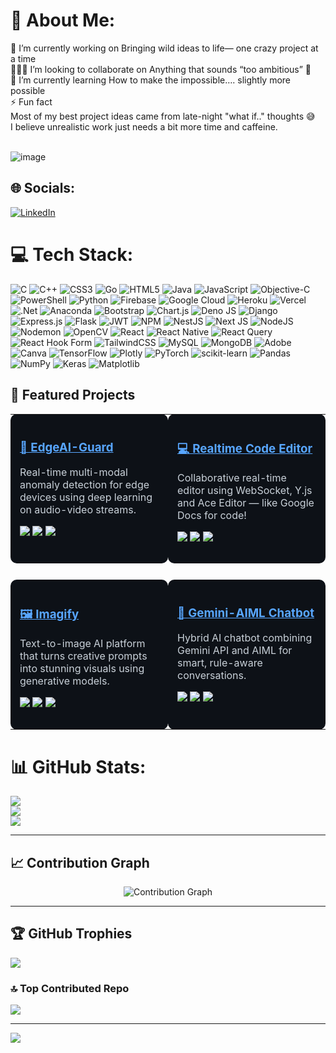 # 💫 About Me:
🌌 I’m currently working on Bringing wild ideas to life— one crazy project at a time<br>🧑‍🤝‍🧑 I’m looking to collaborate on Anything that sounds “too ambitious” 👀<br>🌱 I’m currently learning How to make the impossible…. slightly more possible<br>⚡ Fun fact<br>Most of my best project ideas came from late-night "what if.." thoughts 😅<br>I believe unrealistic work just needs a bit more time and caffeine.<br><br>

![image](https://github.com/user-attachments/assets/37c6a4f8-49e6-476e-aabf-4aa46a949683)


## 🌐 Socials:
[![LinkedIn](https://img.shields.io/badge/LinkedIn-%230077B5.svg?logo=linkedin&logoColor=white)](https://www.linkedin.com/in/kejal-jain)

# 💻 Tech Stack:
![C](https://img.shields.io/badge/c-%2300599C.svg?style=for-the-badge&logo=c&logoColor=white) 
![C++](https://img.shields.io/badge/c++-%2300599C.svg?style=for-the-badge&logo=c%2B%2B&logoColor=white) 
![CSS3](https://img.shields.io/badge/css3-%231572B6.svg?style=for-the-badge&logo=css3&logoColor=white) 
![Go](https://img.shields.io/badge/go-%2300ADD8.svg?style=for-the-badge&logo=go&logoColor=white) 
![HTML5](https://img.shields.io/badge/html5-%23E34F26.svg?style=for-the-badge&logo=html5&logoColor=white) 
![Java](https://img.shields.io/badge/java-%23ED8B00.svg?style=for-the-badge&logo=openjdk&logoColor=white) 
![JavaScript](https://img.shields.io/badge/javascript-%23323330.svg?style=for-the-badge&logo=javascript&logoColor=%23F7DF1E) 
![Objective-C](https://img.shields.io/badge/OBJECTIVE--C-%233A95E3.svg?style=for-the-badge&logo=apple&logoColor=white) 
![PowerShell](https://img.shields.io/badge/PowerShell-%235391FE.svg?style=for-the-badge&logo=powershell&logoColor=white) 
![Python](https://img.shields.io/badge/python-3670A0?style=for-the-badge&logo=python&logoColor=ffdd54) 
![Firebase](https://img.shields.io/badge/firebase-%23039BE5.svg?style=for-the-badge&logo=firebase) 
![Google Cloud](https://img.shields.io/badge/GoogleCloud-%234285F4.svg?style=for-the-badge&logo=google-cloud&logoColor=white) 
![Heroku](https://img.shields.io/badge/heroku-%23430098.svg?style=for-the-badge&logo=heroku&logoColor=white) 
![Vercel](https://img.shields.io/badge/vercel-%23000000.svg?style=for-the-badge&logo=vercel&logoColor=white) 
![.Net](https://img.shields.io/badge/.NET-5C2D91?style=for-the-badge&logo=.net&logoColor=white) 
![Anaconda](https://img.shields.io/badge/Anaconda-%2344A833.svg?style=for-the-badge&logo=anaconda&logoColor=white) 
![Bootstrap](https://img.shields.io/badge/bootstrap-%238511FA.svg?style=for-the-badge&logo=bootstrap&logoColor=white) 
![Chart.js](https://img.shields.io/badge/chart.js-F5788D.svg?style=for-the-badge&logo=chart.js&logoColor=white) 
![Deno JS](https://img.shields.io/badge/deno%20js-000000?style=for-the-badge&logo=deno&logoColor=white) 
![Django](https://img.shields.io/badge/django-%23092E20.svg?style=for-the-badge&logo=django&logoColor=white) 
![Express.js](https://img.shields.io/badge/express.js-%23404d59.svg?style=for-the-badge&logo=express&logoColor=%2361DAFB) 
![Flask](https://img.shields.io/badge/flask-%23000.svg?style=for-the-badge&logo=flask&logoColor=white) 
![JWT](https://img.shields.io/badge/JWT-black?style=for-the-badge&logo=JSON%20web%20tokens) 
![NPM](https://img.shields.io/badge/NPM-%23CB3837.svg?style=for-the-badge&logo=npm&logoColor=white) 
![NestJS](https://img.shields.io/badge/nestjs-%23E0234E.svg?style=for-the-badge&logo=nestjs&logoColor=white) 
![Next JS](https://img.shields.io/badge/Next-black?style=for-the-badge&logo=next.js&logoColor=white) 
![NodeJS](https://img.shields.io/badge/node.js-6DA55F?style=for-the-badge&logo=node.js&logoColor=white) 
![Nodemon](https://img.shields.io/badge/NODEMON-%23323330.svg?style=for-the-badge&logo=nodemon&logoColor=%BBDEAD) 
![OpenCV](https://img.shields.io/badge/opencv-%23white.svg?style=for-the-badge&logo=opencv&logoColor=white) 
![React](https://img.shields.io/badge/react-%2320232a.svg?style=for-the-badge&logo=react&logoColor=%2361DAFB) 
![React Native](https://img.shields.io/badge/react_native-%2320232a.svg?style=for-the-badge&logo=react&logoColor=%2361DAFB) 
![React Query](https://img.shields.io/badge/-React%20Query-FF4154?style=for-the-badge&logo=react%20query&logoColor=white) 
![React Hook Form](https://img.shields.io/badge/React%20Hook%20Form-%23EC5990.svg?style=for-the-badge&logo=reacthookform&logoColor=white) 
![TailwindCSS](https://img.shields.io/badge/tailwindcss-%2338B2AC.svg?style=for-the-badge&logo=tailwind-css&logoColor=white) 
![MySQL](https://img.shields.io/badge/mysql-4479A1.svg?style=for-the-badge&logo=mysql&logoColor=white) 
![MongoDB](https://img.shields.io/badge/MongoDB-%234ea94b.svg?style=for-the-badge&logo=mongodb&logoColor=white) 
![Adobe](https://img.shields.io/badge/adobe-%23FF0000.svg?style=for-the-badge&logo=adobe&logoColor=white) 
![Canva](https://img.shields.io/badge/Canva-%2300C4CC.svg?style=for-the-badge&logo=Canva&logoColor=white) 
![TensorFlow](https://img.shields.io/badge/TensorFlow-%23FF6F00.svg?style=for-the-badge&logo=TensorFlow&logoColor=white) 
![Plotly](https://img.shields.io/badge/Plotly-%233F4F75.svg?style=for-the-badge&logo=plotly&logoColor=white) 
![PyTorch](https://img.shields.io/badge/PyTorch-%23EE4C2C.svg?style=for-the-badge&logo=PyTorch&logoColor=white) 
![scikit-learn](https://img.shields.io/badge/scikit--learn-%23F7931E.svg?style=for-the-badge&logo=scikit-learn&logoColor=white) 
![Pandas](https://img.shields.io/badge/pandas-%23150458.svg?style=for-the-badge&logo=pandas&logoColor=white) 
![NumPy](https://img.shields.io/badge/numpy-%23013243.svg?style=for-the-badge&logo=numpy&logoColor=white) 
![Keras](https://img.shields.io/badge/Keras-%23D00000.svg?style=for-the-badge&logo=Keras&logoColor=white) 
![Matplotlib](https://img.shields.io/badge/Matplotlib-%23ffffff.svg?style=for-the-badge&logo=Matplotlib&logoColor=black)

## 🚀 Featured Projects

<table>
  <tr>
    <td width="50%" style="vertical-align: top; background-color:#0d1117; padding:15px; border-radius:10px;">
      <h3><a href="https://github.com/kejal2005/EdgeAI-Guard" style="color:#58a6ff;">🔐 EdgeAI-Guard</a></h3>
      <p style="color:#c9d1d9;">Real-time multi-modal anomaly detection for edge devices using deep learning on audio-video streams.</p>
      <p>
        <img src="https://img.shields.io/badge/Python-3670A0?style=flat&logo=python&logoColor=ffdd54" />
        <img src="https://img.shields.io/github/stars/kejal2005/EdgeAI-Guard?style=social" />
        <img src="https://img.shields.io/github/forks/kejal2005/EdgeAI-Guard?style=social" />
      </p>
    </td>
    <td width="50%" style="vertical-align: top; background-color:#0d1117; padding:15px; border-radius:10px;">
      <h3><a href="https://github.com/kejal2005/realtime-code-editor" style="color:#58a6ff;">💻 Realtime Code Editor</a></h3>
      <p style="color:#c9d1d9;">Collaborative real-time editor using WebSocket, Y.js and Ace Editor — like Google Docs for code!</p>
      <p>
        <img src="https://img.shields.io/badge/Node.js-43853D?style=flat&logo=node.js&logoColor=white" />
        <img src="https://img.shields.io/github/stars/kejal2005/realtime-code-editor?style=social" />
        <img src="https://img.shields.io/github/forks/kejal2005/realtime-code-editor?style=social" />
      </p>
    </td>
  </tr>

  <tr><td colspan="2"><br/></td></tr>

  <tr>
    <td width="50%" style="vertical-align: top; background-color:#0d1117; padding:15px; border-radius:10px;">
      <h3><a href="https://github.com/kejal2005/imagify-text-to-image" style="color:#58a6ff;">🖼️ Imagify</a></h3>
      <p style="color:#c9d1d9;">Text-to-image AI platform that turns creative prompts into stunning visuals using generative models.</p>
      <p>
        <img src="https://img.shields.io/badge/React-61DAFB?style=flat&logo=react&logoColor=black" />
        <img src="https://img.shields.io/github/stars/kejal2005/imagify-text-to-image?style=social" />
        <img src="https://img.shields.io/github/forks/kejal2005/imagify-text-to-image?style=social" />
      </p>
    </td>
    <td width="50%" style="vertical-align: top; background-color:#0d1117; padding:15px; border-radius:10px;">
      <h3><a href="https://github.com/kejal2005/gemini-aiml-chatbot" style="color:#58a6ff;">🤖 Gemini-AIML Chatbot</a></h3>
      <p style="color:#c9d1d9;">Hybrid AI chatbot combining Gemini API and AIML for smart, rule-aware conversations.</p>
      <p>
        <img src="https://img.shields.io/badge/Python-3670A0?style=flat&logo=python&logoColor=ffdd54" />
        <img src="https://img.shields.io/github/stars/kejal2005/gemini-aiml-chatbot?style=social" />
        <img src="https://img.shields.io/github/forks/kejal2005/gemini-aiml-chatbot?style=social" />
      </p>
    </td>
  </tr>
</table>




# 📊 GitHub Stats:
![](https://github-readme-stats.vercel.app/api?username=kejal2005&theme=synthwave&hide_border=false&include_all_commits=true&count_private=true)<br/>
![](https://nirzak-streak-stats.vercel.app/?user=kejal2005&theme=synthwave&hide_border=false)<br/>
![](https://github-readme-stats.vercel.app/api/top-langs/?username=kejal2005&theme=synthwave&hide_border=false&include_all_commits=true&count_private=true&layout=compact)

---

## 📈 Contribution Graph

<p align="center">
  <img src="https://github-readme-activity-graph.vercel.app/graph?username=kejal2005&theme=react-dark&hide_border=true" alt="Contribution Graph"/>
</p>

---

## 🏆 GitHub Trophies
![](https://github-profile-trophy.vercel.app/?username=kejal2005&theme=monokai&no-frame=false&no-bg=true&margin-w=4)

### 🔝 Top Contributed Repo
![](https://github-contributor-stats.vercel.app/api?username=kejal2005&limit=5&theme=dark&combine_all_yearly_contributions=true)

---
[![](https://visitcount.itsvg.in/api?id=kejal2005&icon=0&color=0)](https://visitcount.itsvg.in)

 
